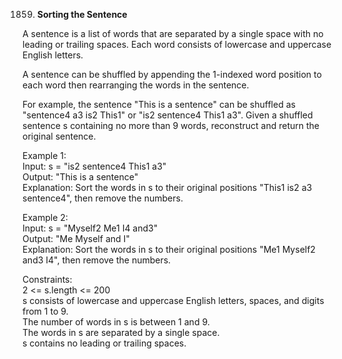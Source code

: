 1859. **Sorting the Sentence**

A sentence is a list of words that are separated by a single space with no leading or trailing spaces. Each word consists of lowercase and uppercase English letters.<br>

A sentence can be shuffled by appending the 1-indexed word position to each word then rearranging the words in the sentence.<br>

For example, the sentence "This is a sentence" can be shuffled as "sentence4 a3 is2 This1" or "is2 sentence4 This1 a3".
Given a shuffled sentence s containing no more than 9 words, reconstruct and return the original sentence.<br>

Example 1:<br>
Input: s = "is2 sentence4 This1 a3"<br>
Output: "This is a sentence"<br>
Explanation: Sort the words in s to their original positions "This1 is2 a3 sentence4", then remove the numbers.<br>

Example 2:<br>
Input: s = "Myself2 Me1 I4 and3"<br>
Output: "Me Myself and I"<br>
Explanation: Sort the words in s to their original positions "Me1 Myself2 and3 I4", then remove the numbers.<br>

Constraints:<br>
2 <= s.length <= 200<br>
s consists of lowercase and uppercase English letters, spaces, and digits from 1 to 9.<br>
The number of words in s is between 1 and 9.<br>
The words in s are separated by a single space.<br>
s contains no leading or trailing spaces.
